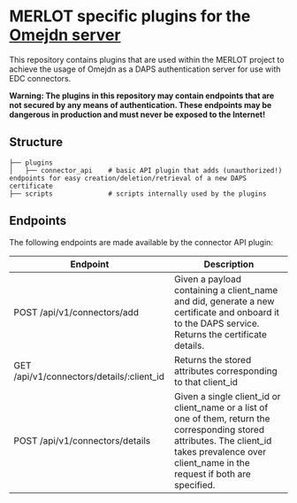 # MERLOT specific plugins for the [Omejdn server](https://github.com/Fraunhofer-AISEC/omejdn-server)
This repository contains plugins that are used within the MERLOT project to achieve the usage of Omejdn as a DAPS authentication server for use with EDC connectors.

**Warning: The plugins in this repository may contain endpoints that are not secured by any means of authentication. These endpoints may be dangerous in production and must never be exposed to the Internet!**

## Structure

    ├── plugins
    │   ├── connector_api    # basic API plugin that adds (unauthorized!) endpoints for easy creation/deletion/retrieval of a new DAPS certificate
    ├── scripts              # scripts internally used by the plugins

## Endpoints

The following endpoints are made available by the connector API plugin:


| Endpoint         | Description                                                                                                              |
|------------------|--------------------------------------------------------------------------------------------------------------------------|
| POST /api/v1/connectors/add       | Given a payload containing a client_name and did, generate a new certificate and onboard it to the DAPS service. Returns the certificate details.  |
| GET /api/v1/connectors/details/:client_id | Returns the stored attributes corresponding to that client_id                                                     |
| POST /api/v1/connectors/details | Given a single client_id or client_name or a list of one of them, return the corresponding stored attributes. The client_id takes prevalence over client_name in the request if both are specified.  |

